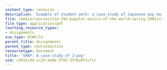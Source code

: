 ```yaml
---
content_type: resource
description: 'Example of student work: a case-study of Japanese pop music.'
file: /media/courses/21m-294-popular-musics-of-the-world-spring-2005/c9915c04cc2be64b5f0255f6a9f1cfcc_jpop.pdf
file_type: application/pdf
learning_resource_types:
- Assignments
ocw_type: OCWFile
parent_title: Assignments
parent_type: CourseSection
resourcetype: Document
title: 'SMAP: A case-study of J-pop'
uid: c9915c04-cc2b-e64b-5f02-55f6a9f1cfcc
---
```

